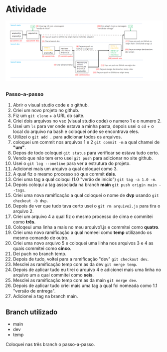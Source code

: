 # Atividade
![a](https://github.com/ecdc44/atividade/blob/main/Screenshot_1.png)
##
### Passo-a-passo

1. Abrir o visual studio code e o github.
2. Criei um novo projeto no github.
3. Fiz um ``git clone`` + a URL do saite.
4. Criei dois arquivos no vsc (visual studio code) o numero 1 e o numero 2.
5. Usei um ``ls`` para ver onde estava a minha pasta, depois usei o ``cd`` + o local do arquivo na bash e coloquei onde se encontrava eles.
6. Utilizei o ``git add .`` para adicionar todos os arquivos.
7. coloquei um commit nos arquivos 1 e 2 ``git commit -m`` a qual chamei de **"um"**.
8. Depos de todo coloquei ``git status`` para verificar se estava tudo certo.
9. Vendo que não tem erro usei ``git push`` para adicionar no site github.
10. Usei o ``git log --oneline`` para ver a estrutura do projeto.
11. Adicionei mais um arquivo a qual coloquei como 3.
12. A qual fiz o mesmo processo só que commit **dois**.
13. Criei uma tag a qual coloqui (1.0 "verão de início") ``git tag -a 1.0 -m``.
14. Depois coloqui a tag associada na branch **main** ``git push origin main --tags``.
15. Criei uma nova ramificação a qual coloquei o nome de **dvp** usando ``git checkout -b dvp``.
16. Depois de ver que tudo tava certo usei o ``git rm arquivo2.js`` para tira o arquivo 2.
17. Criei um arquivo 4 a qual fiz o mesmo processo de cima e commitei como **três**.
18. Coloqeui uma linha a mais no meu arquivo1.js e commitei como **quatro**.
19. Criei uma novo ramificação a qual nomeei como **temp** utilizando os mesmo comando de outro.
20. Criei uma novo arquivo 5 e coloquei uma linha nos arquivos 3 e 4 as quais commitei como **cinco**.
21. Dei puch no branch temp.
22. Depois de tudo, voltei para a ramificação "dev" ``git checkout dev``.
23. Mesclei as ramificação temp com as da dev ``git merge temp``.
24. Depois de aplicar tudo eu tirei o arquivo 4 e adicionei mais uma linha no arquivo um a qual commitei como **seis**.
25. Mesclei as ramificação temp com as da main ``git merge dev``.
26. Depois de aplicar tudo criei mais uma tag a qual foi nomeada como 1.1 "versão de entrega".
27. Adicionei a tag na branch main.

## Branch utilizado
+ main <br> 
+ dev <br>
+ temp <br>

Coloquei nas três branch o passo-a-passo.
